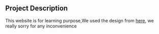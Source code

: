 ## Project Description
This website is for learning purpose,We used the design from [here](https://github.com/learning-zone/website-templates/tree/master/startbootstrap-clean-blog-1.0.2), we really sorry for any inconvenience


